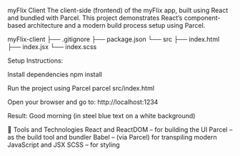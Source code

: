 myFlix Client
The client-side (frontend) of the myFlix app, built using React and bundled with Parcel.
This project demonstrates React’s component-based architecture and a modern build process setup using Parcel.

myFlix-client
├── .gitignore
├── package.json
└── src
├── index.html
├── index.jsx
└── index.scss

Setup Instructions:

Install dependencies
npm install

Run the project using Parcel
parcel src/index.html

Open your browser and go to:
http://localhost:1234

Result:
Good morning
(in steel blue text on a white background)

🔧 Tools and Technologies
React and ReactDOM – for building the UI
Parcel – as the build tool and bundler
Babel – (via Parcel) for transpiling modern JavaScript and JSX
SCSS – for styling
